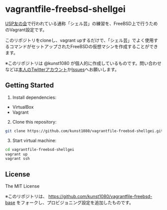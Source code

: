 vagrantfile-freebsd-shellgei
===

[USP友の会](https://www.usptomo.com/)で行われている通称「シェル芸」の練習を、FreeBSD上で行うためのVagrant設定です。

このリポジトリをcloneし、vagrant upするだけで、「シェル芸」でよく使用するコマンドがセットアップされたFreeBSDの仮想マシンを作成することができます。

※このリポジトリは @kunst1080 が個人的に作成しているものです。問い合わせなどは[本人のTwitterアカウント](https://twitter.com/kunst1080)か[Issues](https://github.com/kunst1080/vagrantfile-freebsd-shellgei/issues)へお願いします。


## Getting Started
1. Install dependencies:

  - VirtualBox
  - Vagrant

2. Clone this repository:

  ```bash
  git clone https://github.com/kunst1080/vagrantfile-freebsd-shellgei.git
  ```

3. Start virtual machine:

  ```bash
  cd vagrantfile-freebsd-shellgei
  vagrant up
  vagrant ssh
  ```


## License
The MIT License


※このリポジトリは、 https://github.com/kunst1080/vagrantfile-freebsd-base をフォークし、プロビジョニング設定を追加したものです。

